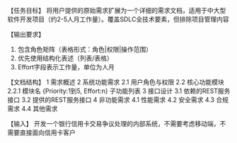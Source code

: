 【任务目标】
将用户提供的原始需求扩展为一个详细的需求文档，适用于中大型软件开发项目（约2-5人月工作量）。覆盖SDLC全技术要素，但排除项目管理内容

【输出要求】
1. 包含角色矩阵（表格形式：角色|权限|操作范围）
2. 优先使用结构化表述（列表/表格）
3. Effort字段表示工作量，单位为人月

【文档结构】
1 需求概述
2 系统功能需求
2.1 用户角色与权限
2.2 核心功能模块
2.2.1 模块名 {Priority:1到5, Effort:n}
 子功能列表
3 接口设计
3.1 依赖的REST服务接口
3.2 提供的REST服务接口
4 非功能需求
4.1 性能需求
4.2 安全需求
4.3 合规需求
4.4 其他需求

【输入】
开发一个银行信用卡交易争议处理的内部系统，不需要考虑移动端，不需要直接面向信用卡客户

